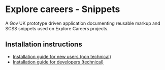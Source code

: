 # Explore careers - Snippets
A Gov UK prototype driven application documenting reusable markup and SCSS snippets used on Explore Careers projects.

## Installation instructions

- [Installation guide for new users (non technical)](https://govuk-prototype-kit.herokuapp.com/docs/install/introduction)
- [Installation guide for developers (technical)](https://govuk-prototype-kit.herokuapp.com/docs/install/developer-install-instructions)


